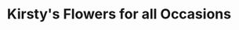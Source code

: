 ---
title: "Kirsty's Flowers for all Occasions"
url: /crook/kirstys-flowers-for-all-occasions/
shop: Blumen
---